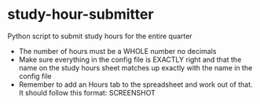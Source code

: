 # study-hour-submitter
Python script to submit study hours for the entire quarter

- The number of hours must be a WHOLE number no decimals
- Make sure everything in the config file is EXACTLY right and that the name on the study hours sheet matches up exactly with the name in the config file
- Remember to add an Hours tab to the spreadsheet and work out of that. It should follow this format:
SCREENSHOT

